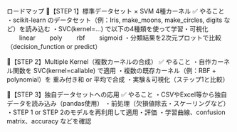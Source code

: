 ロードマップ
🚩【STEP 1】標準データセット × SVM 4種カーネル
✅ やること
・scikit-learn のデータセット（例：Iris, make_moons, make_circles, digits など）を読み込む
・SVC(kernel=…) で以下の4種類を使って学習・可視化
　　linear
　　poly
　　rbf
　　sigmoid
・分類結果を2次元プロットで比較（decision_function or predict）

🚩【STEP 2】Multiple Kernel（複数カーネルの合成）
✅ やること
・自作カーネル関数を SVC(kernel=callable) で適用
・複数の既存カーネル（例：RBF + polynomial）を 重み付き和 or 平均で合成
・実験＆可視化（ステップ1と比較）

🚩【STEP 3】独自データセットへの応用
✅ やること
・CSVやExcel等から独自データを読み込み（pandas使用）
・前処理（欠損値除去・スケーリングなど）
・STEP 1 or STEP 2のモデルを再利用して適用・評価
・学習曲線、confusion matrix、accuracy などを確認
